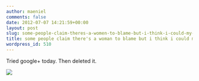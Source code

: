 ```yaml
---
author: maeniel
comments: false
date: 2012-07-07 14:21:59+00:00
layout: post
slug: some-people-claim-theres-a-women-to-blame-but-i-think-i-could-my-fault
title: some people claim there's a woman to blame but i think i could my fault
wordpress_id: 510
---
```


Tried google+ today. Then deleted it.

[![](http://maeniel.files.wordpress.com/2012/07/warning2.png)](http://maeniel.files.wordpress.com/2012/07/warning2.png)

